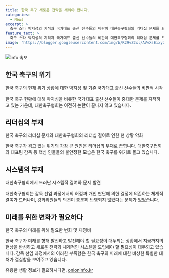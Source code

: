```yaml
---
title: 한국 축구 새로운 전략을 세워야 합니다.
categories:
  - News
excerpt: >
  축구 스타 박지성의 지적과 국가대표 출신 선수들의 비판이 대한축구협회의 리더십 문제를 드러내고 있다. 홍명보 감독 선임과정에서의 혼선, 갑작스러운 전력강화위원장의 사의 표명, 그리고 감독 후보자로서의 형편없는 선택과정은 협회의 부적절한 의사결정과 시스템 부재를 보여주고 있다. 이는 한국 축구가 현재 위기에 놓여있을 뿐만 아니라 미래를 준비하는데도 도움이 되지 않을 것으로 보인다. 이에 대한축구협회를 비판하는 목소리는 더 높아지고 있으며, 사태의 심각성은 대한축구의 국제적 위치에도 영향을 미칠 것으로 우려된다.
feature_text: >
  축구 스타 박지성의 지적과 국가대표 출신 선수들의 비판이 대한축구협회의 리더십 문제를 드러내고 있다. 홍명보 감독 선임과정에서의 혼선, 갑작스러운 전력강화위원장의 사의 표명, 그리고 감독 후보자로서의 형편없는 선택과정은 협회의 부적절한 의사결정과 시스템 부재를 보여주고 있다. 이는 한국 축구가 현재 위기에 놓여있을 뿐만 아니라 미래를 준비하는데도 도움이 되지 않을 것으로 보인다. 이에 대한축구협회를 비판하는 목소리는 더 높아지고 있으며, 사태의 심각성은 대한축구의 국제적 위치에도 영향을 미칠 것으로 우려된다.
image: 'https://blogger.googleusercontent.com/img/b/R29vZ2xl/AVvXsEixyZcFfHzMRdzZMjFBmAUKJYCLCGyLL1o632UiGVXcaFdKo_bkvkuCioo0uUKlGfBVcT3P84aROyZIXSBEx3Aw5nCQ3pTgDom1WDC4m8eifvWiAmWEEVb4x6G_l8C0QH225ldMjyaFvpxGEBGNO37VmDTDMHGhJPq73UglMfDca1-0aw/s1600/blogspot.png'
---
```


<p><img src="https://blogger.googleusercontent.com/img/b/R29vZ2xl/AVvXsEixyZcFfHzMRdzZMjFBmAUKJYCLCGyLL1o632UiGVXcaFdKo_bkvkuCioo0uUKlGfBVcT3P84aROyZIXSBEx3Aw5nCQ3pTgDom1WDC4m8eifvWiAmWEEVb4x6G_l8C0QH225ldMjyaFvpxGEBGNO37VmDTDMHGhJPq73UglMfDca1-0aw/s1600/blogspot.png" alt="info 속보" /></p>

<h2 data-ke-size="size26">한국 축구의 위기</h2>

<p data-ke-size="size16">한국 축구의 현재 위기 상황에 대한 박지성 및 기존 국가대표 출신 선수들의 비판적 시각</p>

<p>한국 축구 현황에 대해 박지성을 비롯한 국가대표 출신 선수들이 중대한 문제를 지적하고 있는 가운데, 대한축구협회는 여전히 논란이 끝나지 않고 있습니다.</p>

<h2 data-ke-size="size26">리더십의 부재</h2>

<p data-ke-size="size16">한국 축구의 리더십 문제와 대한축구협회의 리더십 결여로 인한 현 상황 악화</p>

<p>한국 축구가 겪고 있는 위기의 가장 큰 원인은 리더십의 부재로 꼽힙니다. 대한축구협회와 대표팀 감독 등 핵심 인물들의 불안정한 모습은 한국 축구를 위기로 몰고 있습니다.</p>

<h2 data-ke-size="size26">시스템의 부재</h2>

<p data-ke-size="size16">대한축구협회에서 드러난 시스템적 결여와 문제 발견</p>

<p>대한축구협회는 감독 선임 과정에서의 허점과 개인 판단에 의한 결정에 의존하는 체계적 결여가 드러나며, 강화위원들의 의견이 충분히 반영되지 않았다는 문제가 있었습니다.</p>

<h2 data-ke-size="size26">미래를 위한 변화가 필요하다</h2>

<p data-ke-size="size16">한국 축구의 미래를 위해 필요한 변화 및 재정비</p>

<p>한국 축구가 미래를 향해 발전하고 발전해야 할 필요성이 대두되는 상황에서 지금까지의 현상을 반성하고 새로운 전략과 체계적인 시스템을 도입해야 할 필요성이 대두되고 있습니다.
감독 선임 과정에서의 이러한 부족함은 한국 축구의 미래에 대한 비상한 특별한 대처가 절실함을 보여주고 있습니다.</p>
유용한 생활 정보가 필요하시다면, <a href="https://onioninfo.kr" rel="dofollow">onioninfo.kr</a>


